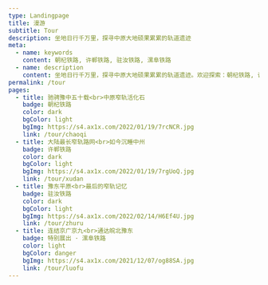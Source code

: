 ```yaml
---
type: Landingpage
title: 漫游
subtitle: Tour
description: 坐地日行千万里，探寻中原大地硕果累累的轨道遗迹
meta:
  - name: keywords
    content: 朝杞铁路, 许郸铁路, 驻汝铁路, 漯阜铁路
  - name: description
    content: 坐地日行千万里，探寻中原大地硕果累累的轨道遗迹。欢迎探索：朝杞铁路, 许郸铁路, 驻汝铁路, 漯阜铁路。
permalink: /tour
pages:
  - title: 驰骋豫中五十载<br>中原窄轨活化石
    badge: 朝杞铁路
    color: dark
    bgColor: light
    bgImg: https://s4.ax1x.com/2022/01/19/7rcNCR.jpg
    link: /tour/chaoqi
  - title: 大陆最长窄轨路网<br>如今沉睡中州
    badge: 许郸铁路
    color: dark
    bgColor: light
    bgImg: https://s4.ax1x.com/2022/01/19/7rgUoQ.jpg
    link: /tour/xudan
  - title: 豫东平原<br>最后的窄轨记忆
    badge: 驻汝铁路
    color: dark
    bgColor: light
    bgImg: https://s4.ax1x.com/2022/02/14/H6Ef4U.jpg
    link: /tour/zhuru
  - title: 连结京广京九<br>通达皖北豫东
    badge: 特别展出 · 漯阜铁路
    color: light
    bgColor: danger
    bgImg: https://s4.ax1x.com/2021/12/07/og88SA.jpg
    link: /tour/luofu
---
```

